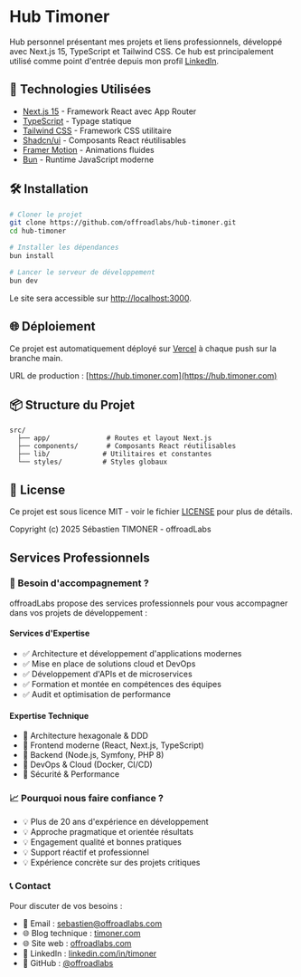 # Hub Timoner

Hub personnel présentant mes projets et liens professionnels, développé avec Next.js 15, TypeScript et Tailwind CSS. Ce hub est principalement utilisé comme point d'entrée depuis mon profil [LinkedIn](https://linkedin.com/in/timoner).

## 🚀 Technologies Utilisées

- [Next.js 15](https://nextjs.org/) - Framework React avec App Router
- [TypeScript](https://www.typescriptlang.org/) - Typage statique
- [Tailwind CSS](https://tailwindcss.com/) - Framework CSS utilitaire
- [Shadcn/ui](https://ui.shadcn.com/) - Composants React réutilisables
- [Framer Motion](https://www.framer.com/motion/) - Animations fluides
- [Bun](https://bun.sh/) - Runtime JavaScript moderne

## 🛠 Installation

```bash
# Cloner le projet
git clone https://github.com/offroadlabs/hub-timoner.git
cd hub-timoner

# Installer les dépendances
bun install

# Lancer le serveur de développement
bun dev
```

Le site sera accessible sur [http://localhost:3000](http://localhost:3000).

## 🌐 Déploiement

Ce projet est automatiquement déployé sur [Vercel](https://vercel.com) à chaque push sur la branche main.

URL de production : [https://hub.timoner.com](https://hub.timoner.com)

## 📦 Structure du Projet

```
src/
  ├── app/              # Routes et layout Next.js
  ├── components/       # Composants React réutilisables
  ├── lib/             # Utilitaires et constantes
  └── styles/          # Styles globaux
```

## 📝 License

Ce projet est sous licence MIT - voir le fichier [LICENSE](LICENSE) pour plus de détails.

Copyright (c) 2025 Sébastien TIMONER - offroadLabs

## Services Professionnels

### 🚀 Besoin d'accompagnement ?

offroadLabs propose des services professionnels pour vous accompagner dans vos projets de développement :

#### Services d'Expertise

* ✅ Architecture et développement d'applications modernes
* ✅ Mise en place de solutions cloud et DevOps
* ✅ Développement d'APIs et de microservices
* ✅ Formation et montée en compétences des équipes
* ✅ Audit et optimisation de performance

#### Expertise Technique

* 🔧 Architecture hexagonale & DDD
* 🔧 Frontend moderne (React, Next.js, TypeScript)
* 🔧 Backend (Node.js, Symfony, PHP 8)
* 🔧 DevOps & Cloud (Docker, CI/CD)
* 🔧 Sécurité & Performance

### 📈 Pourquoi nous faire confiance ?

* 💡 Plus de 20 ans d'expérience en développement
* 💡 Approche pragmatique et orientée résultats
* 💡 Engagement qualité et bonnes pratiques
* 💡 Support réactif et professionnel
* 💡 Expérience concrète sur des projets critiques

### 📞 Contact

Pour discuter de vos besoins :

* 📧 Email : sebastien@offroadlabs.com
* 🌐 Blog technique : [timoner.com](https://timoner.com)
* 🌐 Site web : [offroadlabs.com](https://offroadlabs.com)
* 💼 LinkedIn : [linkedin.com/in/timoner](https://linkedin.com/in/timoner)
* 🐙 GitHub : [@offroadlabs](https://github.com/offroadlabs)
